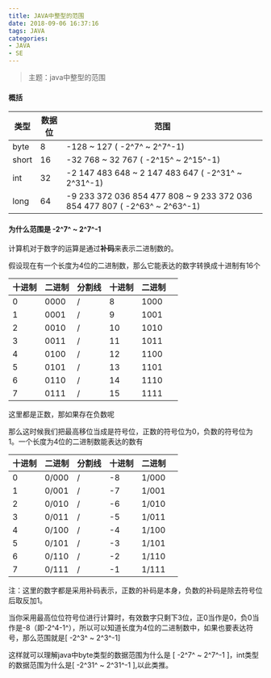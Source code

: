 ```yaml
---
title: JAVA中整型的范围
date: 2018-09-06 16:37:16
tags: JAVA
categories: 
- JAVA
- SE
---
```


> 主题：java中整型的范围

<!--more-->

#### 概括

| 类型  | 数据位 | 范围                                                         |
| ----- | ------ | ------------------------------------------------------------ |
| byte  | 8      | -128 ~ 127 ( -2^7^ ~ 2^7^-1)                                 |
| short | 16     | -32 768 ~ 32 767 ( -2^15^ ~ 2^15^-1)                         |
| int   | 32     | -2 147 483 648 ~ 2 147 483 647 ( -2^31^ ~ 2^31^-1)           |
| long  | 64     | -9 233 372 036 854 477 808 ~ 9 233 372 036 854 477 807  ( -2^63^ ~ 2^63^-1) |

#### 为什么范围是 -2^7^ ~ 2^7^-1

计算机对于数字的运算是通过**补码**来表示二进制数的。

假设现在有一个长度为4位的二进制数，那么它能表达的数字转换成十进制有16个

| 十进制 | 二进制 | 分割线 | 十进制 | 二进制 |      |
| ------ | ------ | ------ | ------ | ------ | ---- |
| 0      | 0000   | /      | 8      | 1000   |      |
| 1      | 0001   | /      | 9      | 1001   |      |
| 2      | 0010   | /      | 10     | 1010   |      |
| 3      | 0011   | /      | 11     | 1011   |      |
| 4      | 0100   | /      | 12     | 1100   |      |
| 5      | 0101   | /      | 13     | 1101   |      |
| 6      | 0110   | /      | 14     | 1110   |      |
| 7      | 0111   | /      | 15     | 1111   |      |

这里都是正数，那如果存在负数呢

那么这时候我们把最高移位当成是符号位，正数的符号位为0，负数的符号位为1。一个长度为4位的二进制数能表达的数有

| 十进制 | 二进制 | 分割线 | 十进制 | 二进制 |      |
| ------ | ------ | ------ | ------ | ------ | ---- |
| 0      | 0/000  | /      | -8     | 1/000  |      |
| 1      | 0/001  | /      | -7     | 1/001  |      |
| 2      | 0/010  | /      | -6     | 1/010  |      |
| 3      | 0/011  | /      | -5     | 1/011  |      |
| 4      | 0/100  | /      | -4     | 1/100  |      |
| 5      | 0/101  | /      | -3     | 1/101  |      |
| 6      | 0/110  | /      | -2     | 1/110  |      |
| 7      | 0/111  | /      | -1     | 1/111  |      |

注：这里的数字都是采用补码表示，正数的补码是本身，负数的补码是除去符号位后取反加1。

当你采用最高位位符号位进行计算时，有效数字只剩下3位，正0当作是0，负0当作是-8（即-2^4-1^），所以可以知道长度为4位的二进制数中，如果也要表达符号，那么范围就是[ -2^3^ ~ 2^3^-1]

这样就可以理解java中byte类型的数据范围为什么是 [ -2^7^ ~ 2^7^-1 ]，int类型的数据范围为什么是[ -2^31^ ~ 2^31^-1 ],以此类推。